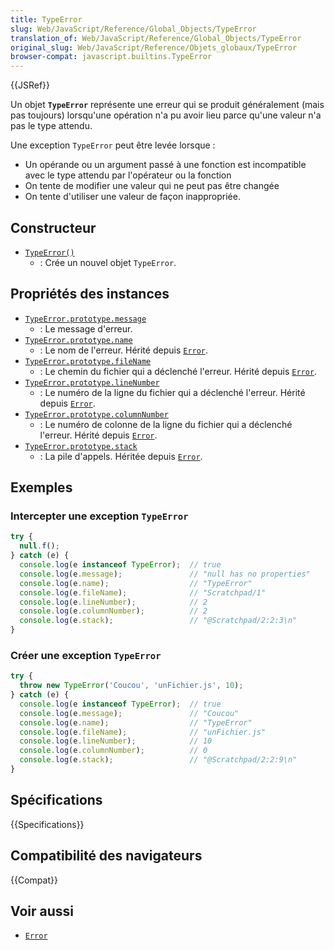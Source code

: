 ```yaml
---
title: TypeError
slug: Web/JavaScript/Reference/Global_Objects/TypeError
translation_of: Web/JavaScript/Reference/Global_Objects/TypeError
original_slug: Web/JavaScript/Reference/Objets_globaux/TypeError
browser-compat: javascript.builtins.TypeError
---
```

{{JSRef}}

Un objet **`TypeError`** représente une erreur qui se produit généralement (mais pas toujours) lorsqu'une opération n'a pu avoir lieu parce qu'une valeur n'a pas le type attendu.

Une exception `TypeError` peut être levée lorsque&nbsp;:

- Un opérande ou un argument passé à une fonction est incompatible avec le type attendu par l'opérateur ou la fonction
- On tente de modifier une valeur qui ne peut pas être changée
- On tente d'utiliser une valeur de façon inappropriée.

## Constructeur

- [`TypeError()`](/fr/docs/Web/JavaScript/Reference/Global_Objects/TypeError/TypeError)
  - : Crée un nouvel objet `TypeError`.

## Propriétés des instances

- [`TypeError.prototype.message`](/fr/docs/Web/JavaScript/Reference/Global_Objects/Error/message)
  - : Le message d'erreur.
- [`TypeError.prototype.name`](/fr/docs/Web/JavaScript/Reference/Global_Objects/Error/name)
  - : Le nom de l'erreur. Hérité depuis [`Error`](/fr/docs/Web/JavaScript/Reference/Global_Objects/Error).
- [`TypeError.prototype.fileName`](/fr/docs/Web/JavaScript/Reference/Global_Objects/Error/fileName)
  - : Le chemin du fichier qui a déclenché l'erreur. Hérité depuis [`Error`](/fr/docs/Web/JavaScript/Reference/Global_Objects/Error).
- [`TypeError.prototype.lineNumber`](/fr/docs/Web/JavaScript/Reference/Global_Objects/Error/lineNumber)
  - : Le numéro de la ligne du fichier qui a déclenché l'erreur. Hérité depuis [`Error`](/fr/docs/Web/JavaScript/Reference/Global_Objects/Error).
- [`TypeError.prototype.columnNumber`](/fr/docs/Web/JavaScript/Reference/Global_Objects/Error/columnNumber)
  - : Le numéro de colonne de la ligne du fichier qui a déclenché l'erreur. Hérité depuis [`Error`](/fr/docs/Web/JavaScript/Reference/Global_Objects/Error).
- [`TypeError.prototype.stack`](/fr/docs/Web/JavaScript/Reference/Global_Objects/Error/Stack)
  - : La pile d'appels. Héritée depuis [`Error`](/fr/docs/Web/JavaScript/Reference/Global_Objects/Error).

## Exemples

### Intercepter une exception `TypeError`

```js
try {
  null.f();
} catch (e) {
  console.log(e instanceof TypeError);  // true
  console.log(e.message);               // "null has no properties"
  console.log(e.name);                  // "TypeError"
  console.log(e.fileName);              // "Scratchpad/1"
  console.log(e.lineNumber);            // 2
  console.log(e.columnNumber);          // 2
  console.log(e.stack);                 // "@Scratchpad/2:2:3\n"
}
```

### Créer une exception `TypeError`

```js
try {
  throw new TypeError('Coucou', 'unFichier.js', 10);
} catch (e) {
  console.log(e instanceof TypeError);  // true
  console.log(e.message);               // "Coucou"
  console.log(e.name);                  // "TypeError"
  console.log(e.fileName);              // "unFichier.js"
  console.log(e.lineNumber);            // 10
  console.log(e.columnNumber);          // 0
  console.log(e.stack);                 // "@Scratchpad/2:2:9\n"
}
```

## Spécifications

{{Specifications}}

## Compatibilité des navigateurs

{{Compat}}

## Voir aussi

- [`Error`](/fr/docs/Web/JavaScript/Reference/Global_Objects/Error)
